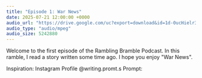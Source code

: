 ```yaml
---
title: "Episode 1: War News"
date: 2025-07-21 12:00:00 +0000
audio_url: "https://drive.google.com/uc?export=download&id=1d-0ucHielr3Gx3BV64KwnI_ckn5eseya"
audio_type: "audio/mpeg"
audio_size: 5242880
---
```


Welcome to the first episode of the Rambling Bramble Podcast. In this ramble, I read a story written some time ago. I hope you enjoy "War News".

Inspiration: Instagram Profile @writing.promt.s 
Prompt:
